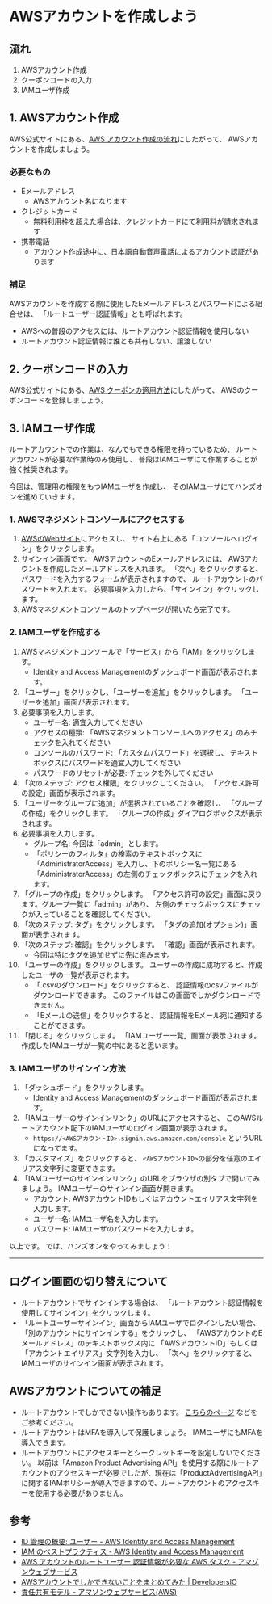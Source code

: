 # AWSアカウントを作成しよう

## 流れ

1. AWSアカウント作成
2. クーポンコードの入力
3. IAMユーザ作成

## 1. AWSアカウント作成

AWS公式サイトにある、[AWS アカウント作成の流れ](https://aws.amazon.com/jp/register-flow/)にしたがって、
AWSアカウントを作成しましょう。

### 必要なもの

- Eメールアドレス
    - AWSアカウント名になります
- クレジットカード
    - 無料利用枠を超えた場合は、クレジットカードにて利用料が請求されます
- 携帯電話
    - アカウント作成途中に、日本語自動音声電話によるアカウント認証があります

### 補足

AWSアカウントを作成する際に使用したEメールアドレスとパスワードによる組合せは、
「ルートユーザー認証情報」とも呼ばれます。

- AWSへの普段のアクセスには、ルートアカウント認証情報を使用しない
- ルートアカウント認証情報は誰とも共有しない、譲渡しない

## 2. クーポンコードの入力

AWS公式サイトにある、[AWS クーポンの適用方法](https://aws.amazon.com/jp/apply-coupon/)にしたがって、
AWSのクーポンコードを登録しましょう。

## 3. IAMユーザ作成

ルートアカウントでの作業は、なんでもできる権限を持っているため、
ルートアカウントが必要な作業時のみ使用し、
普段はIAMユーザにて作業することが強く推奨されます。

今回は、管理用の権限をもつIAMユーザを作成し、
そのIAMユーザにてハンズオンを進めていきます。

### 1. AWSマネジメントコンソールにアクセスする

1. [AWSのWebサイト](https://aws.amazon.com/jp/)にアクセスし、
    サイト右上にある「コンソールへログイン」をクリックします。
2. サインイン画面です。
    AWSアカウントのEメールアドレスには、
    AWSアカウントを作成したメールアドレスを入れます。
    「次へ」をクリックすると、パスワードを入力するフォームが表示されますので、
    ルートアカウントのパスワードを入れます。
    必要事項を入力したら、「サインイン」をクリックします。
3. AWSマネジメントコンソールのトップページが開いたら完了です。

### 2. IAMユーザを作成する

1. AWSマネジメントコンソールで「サービス」から「IAM」をクリックします。
    - Identity and Access Managementのダッシュボード画面が表示されます。
2. 「ユーザー」をクリックし、「ユーザーを追加」をクリックします。
    「ユーザーを追加」画面が表示されます。
3. 必要事項を入力します。
    - ユーザー名: 適宜入力してください
    - アクセスの種類:
        「AWSマネジメントコンソールへのアクセス」のみチェックを入れてください
    - コンソールのパスワード:
        「カスタムパスワード」を選択し、
        テキストボックスにパスワードを適宜入力してください
    - パスワードのリセットが必要: チェックを外してください
4. 「次のステップ: アクセス権限」をクリックしてください。
    「アクセス許可の設定」画面が表示されます。
5. 「ユーザーをグループに追加」が選択されていることを確認し、
    「グループの作成」をクリックします。
    「グループの作成」ダイアログボックスが表示されます。
6. 必要事項を入力します。
    - グループ名: 今回は「admin」とします。
    - 「ポリシーのフィルタ」の検索のテキストボックスに
        「AdministratorAccess」を入力し、下のポリシー名一覧にある
        「AdministratorAccess」の左側のチェックボックスにチェックを入れます。
7. 「グループの作成」をクリックします。
    「アクセス許可の設定」画面に戻ります。グループ一覧に「admin」があり、
    左側のチェックボックスにチェックが入っていることを確認してください。
8. 「次のステップ: タグ」をクリックします。
    「タグの追加(オプション)」画面が表示されます。
9. 「次のステップ: 確認」をクリックします。
    「確認」画面が表示されます。
    - 今回は特にタグを追加せずに先に進みます。
10. 「ユーザーの作成」をクリックします。
    ユーザーの作成に成功すると、作成したユーザの一覧が表示されます。
    - 「.csvのダウンロード」をクリックすると、
        認証情報のcsvファイルがダウンロードできます。
        このファイルはこの画面でしかダウンロードできません。
    - 「Eメールの送信」をクリックすると、
        認証情報をEメール宛に通知することができます。
11. 「閉じる」をクリックします。
    「IAMユーザー一覧」画面が表示されます。
    作成したIAMユーザが一覧の中にあると思います。

### 3. IAMユーザのサインイン方法

1. 「ダッシュボード」をクリックします。
    - Identity and Access Managementのダッシュボード画面が表示されます。
2. 「IAMユーザーのサインインリンク」のURLにアクセスすると、
    このAWSルートアカウント配下のIAMユーザのログイン画面が表示されます。
    - `https://<AWSアカウントID>.signin.aws.amazon.com/console`
        というURLになってます。
3. 「カスタマイズ」をクリックすると、
    `<AWSアカウントID>`の部分を任意のエイリアス文字列に変更できます。
4. 「IAMユーザーのサインインリンク」のURLをブラウザの別タブで開いてみましょう。
    IAMユーザーのサインイン画面が開きます。
    - アカウント: AWSアカウントIDもしくはアカウントエイリアス文字列を入力します。
    - ユーザー名: IAMユーザ名を入力します。
    - パスワード: IAMユーザのパスワードを入力します。

以上です。
では、ハンズオンをやってみましょう！

---

## ログイン画面の切り替えについて

- ルートアカウントでサインインする場合は、
    「ルートアカウント認証情報を使用してサインイン」をクリックします。
- 「ルートユーザーサインイン」画面からIAMユーザでログインしたい場合、
    「別のアカウントにサインインする」をクリックし、
    「AWSアカウントのEメールアドレス」のテキストボックス内に
    「AWSアカウントID」もしくは「アカウントエイリアス」文字列を入力し、
    「次へ」をクリックすると、IAMユーザのサインイン画面が表示されます。

## AWSアカウントについての補足

- ルートアカウントでしかできない操作もあります。
    [こちらのページ](https://dev.classmethod.jp/etc/only_aws_account/)
    などをご参考ください。
- ルートアカウントはMFAを導入して保護しましょう。
    IAMユーザにもMFAを導入できます。
- ルートアカウントにアクセスキーとシークレットキーを設定しないでください。
    以前は「Amazon Product Advertising API」を使用する際にルートアカウントのアクセスキーが必要でしたが、現在は「ProductAdvertisingAPI」に関するIAMポリシーが導入できますので、ルートアカウントのアクセスキーを使用する必要がありません。

## 参考

- [ID 管理の概要: ユーザー - AWS Identity and Access Management](https://docs.aws.amazon.com/ja_jp/IAM/latest/UserGuide/introduction_identity-management.html)
- [IAM のベストプラクティス - AWS Identity and Access Management](https://docs.aws.amazon.com/ja_jp/IAM/latest/UserGuide/best-practices.html)
- [AWS アカウントのルートユーザー 認証情報が必要な AWS タスク - アマゾンウェブサービス](https://docs.aws.amazon.com/ja_jp/general/latest/gr/aws_tasks-that-require-root.html)
- [AWSアカウントでしかできないことをまとめてみた | DevelopersIO](https://dev.classmethod.jp/etc/only_aws_account/)
- [責任共有モデル - アマゾンウェブサービス(AWS)](https://aws.amazon.com/jp/compliance/shared-responsibility-model/)
